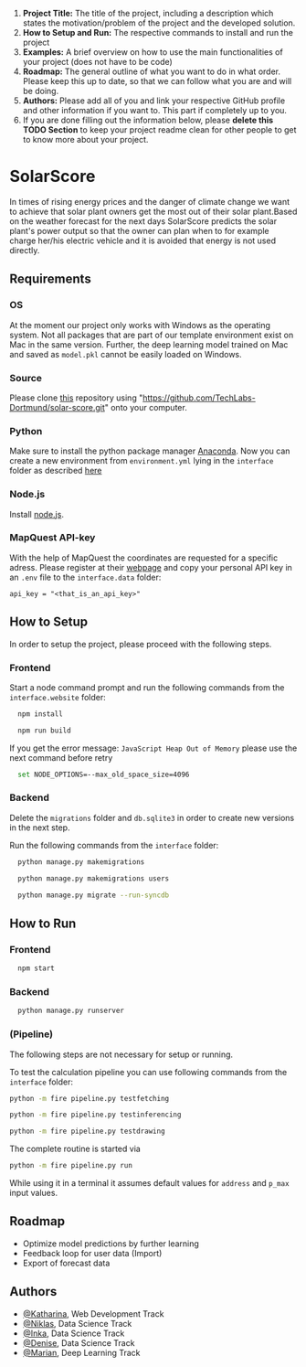 1. **Project Title:** The title of the project, including a description which states the motivation/problem of the project and the developed solution.
2. **How to Setup and Run:** The respective commands to install and run the project
3. **Examples:** A brief overview on how to use the main functionalities of your project (does not have to be code)
4. **Roadmap:** The general outline of what you want to do in what order. Please keep this up to date, so that we can follow what you are and will be doing.
5. **Authors:** Please add all of you and link your respective GitHub profile and other information if you want to. This part if completely up to you.
6. If you are done filling out the information below, please **delete this TODO Section** to keep your project readme clean for other people to get to know more about your project.

# SolarScore
In times of rising energy prices and the danger of climate change we want to achieve that solar plant owners get the most out of their solar plant.Based on the weather forecast for the next days SolarScore predicts the solar plant's power output so that the owner can plan when to for example charge her/his electric vehicle and it is avoided that energy is not used directly. 

## Requirements

### OS
At the moment our project only works with Windows as the operating system. 
Not all packages that are part of our template environment exist on Mac in the same version.
Further, the deep learning model trained on Mac and saved as `model.pkl` cannot be easily loaded on Windows.

### Source
Please clone [this](https://github.com/TechLabs-Dortmund/solar-score.git) repository using "https://github.com/TechLabs-Dortmund/solar-score.git" onto your computer.

### Python
Make sure to install the python package manager [Anaconda](https://www.anaconda.com/products/distribution).
Now you can create a new environment from `environment.yml` lying in the `interface` folder as described [here](https://github.com/TechLabs-Dortmund/solar-score/wiki/How-to-import-the-Python-packages)

### Node.js
Install [node.js](https://nodejs.org/en/download/).

### MapQuest API-key
With the help of MapQuest the coordinates are requested for a specific adress. 
Please register at their [webpage](https://developer.mapquest.com/user/login/sign-up) and copy your personal API key in an `.env` file to the `interface.data` folder:

```shell
api_key = "<that_is_an_api_key>"
```
## How to Setup
In order to setup the project, please proceed with the following steps.

### Frontend
Start a node command prompt and run the following commands from the `interface.website` folder:

```bash
  npm install
```

```bash
  npm run build
```

If you get the error message: `JavaScript Heap Out of Memory` please use the next command before retry
```bash
  set NODE_OPTIONS=--max_old_space_size=4096
```

### Backend

Delete the `migrations` folder and `db.sqlite3` in order to create new versions in the next step.

Run the following commands from the `interface` folder:

```bash
  python manage.py makemigrations
```

```bash
  python manage.py makemigrations users
```

```bash
  python manage.py migrate --run-syncdb
```

## How to Run

### Frontend
```bash
  npm start
```

### Backend
```bash
  python manage.py runserver
```

### (Pipeline)
The following steps are not necessary for setup or running.

To test the calculation pipeline you can use following commands from the `interface` folder:
```bash
python -m fire pipeline.py testfetching
```
```bash
python -m fire pipeline.py testinferencing
```
```bash
python -m fire pipeline.py testdrawing
```
The complete routine is started via
```bash
python -m fire pipeline.py run
```
While using it in a terminal it assumes default values for `address` and `p_max` input values.
  
## Roadmap
- Optimize model predictions by further learning
- Feedback loop for user data (Import)
- Export of forecast data

  
## Authors

- [@Katharina](https://github.com/KatWeid), Web Development Track
- [@Niklas](https://github.com/WeitzelN), Data Science Track
- [@Inka](https://github.com/JuaKaliKubwa), Data Science Track
- [@Denise](https://github.com/DeniseGrunert), Data Science Track
- [@Marian](https://github.com/Kallonaut), Deep Learning Track
